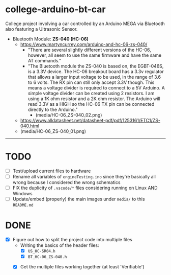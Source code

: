 # college-arduino-bt-car
College project involving a car controlled by an Arduino MEGA via Bluetooth also featuring a Ultrasonic Sensor.

- Bluetooth Module: **ZS-040 (HC-06)**
	- https://www.martyncurrey.com/arduino-and-hc-06-zs-040/
		- "There are several slightly different versions of the HC-06, however, all seem to use the same firmware and have the same AT commands."
		- "The Bluetooth module the ZS-040 is based on, the EGBT-046S, is a 3.3V device. The HC-06 breakout board has a 3.3v regulator that allows a larger input voltage to be used, in the range of 3.6 to 6 volts. The RX pin can still only accept 3.3V though. This means a voltage divider is required to connect to a 5V Arduino. A simple voltage divider can be created using 2 resistors. I am using a 1K ohm resistor and a 2K ohm resistor. The Arduino will read 3.3V as a HIGH so the HC-06 TX pin can be connected directly to the Arduino."
			- (media/HC-06_ZS-040_02.png)
	- https://www.alldatasheet.net/datasheet-pdf/pdf/1253161/ETC1/ZS-040.html
	- (media/HC-06_ZS-040_01.png)

---

# TODO
- [ ] Test/upload current files to hardware
- [ ] Rename all variables of `engineTesting.ino` since they're basically all wrong because I considered the wrong schematics
- [ ] FIX the duplicity of `.vscode/*` files considering running on Linux AND Windows
- [ ] Update/embed (properly) the main images under `media/` to this `README.md`

# DONE
- [x] Figure out how to split the project code into multiple files
  - Writing the basics of the header files:
    - [x] `US_HC-SR04.h`
    - [x] `BT_HC-06_ZS-040.h`
  - [x] Get the multiple files working together (at least 'Verifiable')

